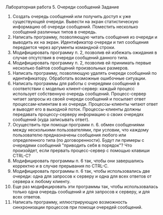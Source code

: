 Лабораторная работа 5. Очереди сообщений
Задание
1. Создать очередь сообщений или получить доступ к уже существующей очереди. Вывести на экран статистическую информацию об очереди сообщений. Поместить несколько сообщений различных типов в очередь.
2. Написать программу, позволяющую читать сообщения из очереди и выводить их на экран. Идентификатор очереди и тип сообщения передается через аргументы командной строки.
3. Модифицировать программу п. 2, позволив ей избежать ожидания в случае отсутствия в очереди сообщений данного типа.
4. Модифицировать программу п. 2, позволив ей принимать первые несколько байтов сообщений произвольных размеров.
5. Написать программу, позволяющую удалять очереди сообщений по идентификатору. Обработать возможные ошибочные ситуации.
6. Написать программы для работы с очередями сообщений в соответствии с моделью клиент-сервер: каждый процесс использует собственную очередь сообщений. Процесс-сервер читает запросы из своей очереди сообщений и посылает ответ процессам-клиентам в их очереди. Процессы-клиенты читают ответ и выводят его в выходной поток. Процессы-клиенты должны передавать процессу-серверу информацию о своих очередях сообщений (куда записывать ответ).
7. Осуществить при помощи программ п. 6. обмен сообщениями между несколькими пользователями, при условии, что каждому пользователю предназначены сообщения любого или определенного типа (по договоренности). Будут ли примеры с очередями сообщений "приводить себя в порядок"? Что произойдет, если прервать процесс-сервер с помощью клавиши CTRL-C?
8. Модифицировать программы п. 6 так, чтобы они завершались корректно и в случае прерывания по CTRL-C.
9. Модифицировать программы п. 6 так, чтобы использовались две очереди: одна для запросов к серверу и одна для всех ответов от сервера к любому клиенту.
10. Еще раз модифицировать эти программы так, чтобы использовалась только одна очередь сообщений и для запросов к серверу, и для всех ответов.
11. Написать программу, иллюстрирующую возможность синхронизации процессов при помощи очередей сообщений.

